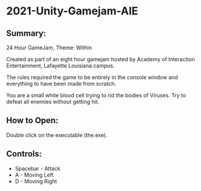 # 2021-Unity-Gamejam-AIE
## Summary:
24 Hour GameJam, Theme: Within

Created as part of an eight hour gamejam hosted by Academy of Interaction Entertainment, Lafayette Louisiana campus. 

The rules required the game to be entirely in the console window and everything to have been made from scratch.

You are a small white blood cell trying to rid the bodies of Viruses. Try to defeat all enemies without getting hit.

## How to Open:
Double click on the executable (the.exe).

## Controls:

* Spacebar - Attack
* A - Moving Left
* D - Moving Right
